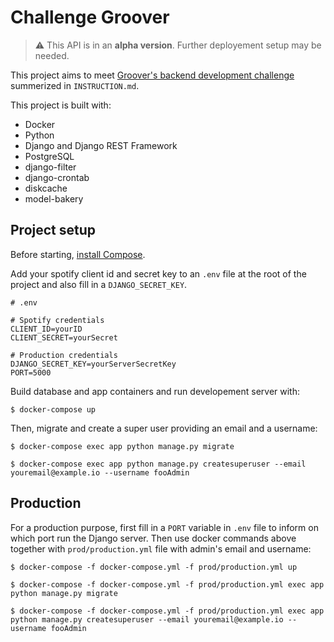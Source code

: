 # Challenge Groover

> :warning: This API is in an **alpha version**. Further deployement setup may be needed.

This project aims to meet [Groover's backend development challenge](https://github.com/Groover-Dev/ChallengeBackend) summerized in `INSTRUCTION.md`.

This project is built with:
* Docker
* Python
* Django and Django REST Framework
* PostgreSQL
* django-filter
* django-crontab
* diskcache
* model-bakery

## Project setup

Before starting, [install Compose](https://docs.docker.com/compose/install/).

Add your spotify client id and secret key to an `.env` file at the root of the project and also fill in a `DJANGO_SECRET_KEY`.

```
# .env

# Spotify credentials
CLIENT_ID=yourID
CLIENT_SECRET=yourSecret

# Production credentials
DJANGO_SECRET_KEY=yourServerSecretKey
PORT=5000
```

Build database and app containers and run developement server with:

```
$ docker-compose up
```

Then, migrate and create a super user providing 
an email and a username:

```
$ docker-compose exec app python manage.py migrate

$ docker-compose exec app python manage.py createsuperuser --email youremail@example.io --username fooAdmin
```

## Production

For a production purpose, first fill in a `PORT` variable in `.env` file to inform on which port run the Django server. Then use docker commands above together with `prod/production.yml` file with admin's email and username:

```
$ docker-compose -f docker-compose.yml -f prod/production.yml up

$ docker-compose -f docker-compose.yml -f prod/production.yml exec app python manage.py migrate

$ docker-compose -f docker-compose.yml -f prod/production.yml exec app python manage.py createsuperuser --email youremail@example.io --username fooAdmin
```
